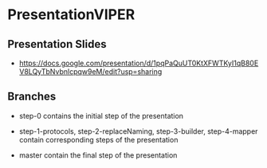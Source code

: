 # PresentationVIPER

## Presentation Slides

- https://docs.google.com/presentation/d/1pqPaQuUT0KtXFWTKyI1qB80EV8LQyTbNvbnlcpqw9eM/edit?usp=sharing

## Branches

- step-0 contains the initial step of the presentation

- step-1-protocols, step-2-replaceNaming, step-3-builder, step-4-mapper contain corresponding steps of the presentation

- master contain the final step of the presentation
